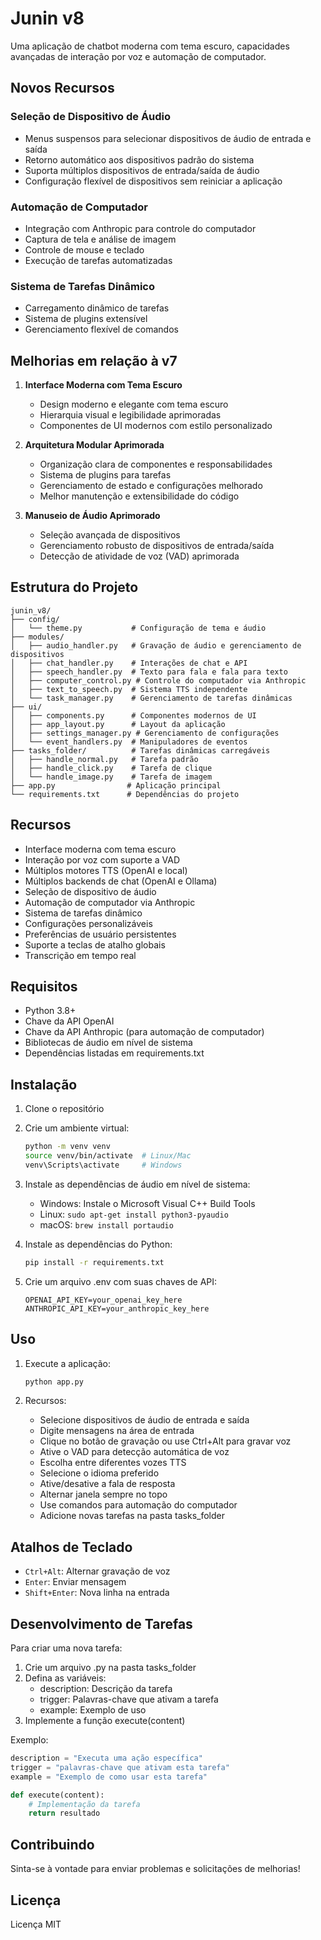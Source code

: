 # Junin v8

Uma aplicação de chatbot moderna com tema escuro, capacidades avançadas de interação por voz e automação de computador.

## Novos Recursos

### Seleção de Dispositivo de Áudio
- Menus suspensos para selecionar dispositivos de áudio de entrada e saída
- Retorno automático aos dispositivos padrão do sistema
- Suporta múltiplos dispositivos de entrada/saída de áudio
- Configuração flexível de dispositivos sem reiniciar a aplicação

### Automação de Computador
- Integração com Anthropic para controle do computador
- Captura de tela e análise de imagem
- Controle de mouse e teclado
- Execução de tarefas automatizadas

### Sistema de Tarefas Dinâmico
- Carregamento dinâmico de tarefas
- Sistema de plugins extensível
- Gerenciamento flexível de comandos

## Melhorias em relação à v7

1. **Interface Moderna com Tema Escuro**
   - Design moderno e elegante com tema escuro
   - Hierarquia visual e legibilidade aprimoradas
   - Componentes de UI modernos com estilo personalizado

2. **Arquitetura Modular Aprimorada**
   - Organização clara de componentes e responsabilidades
   - Sistema de plugins para tarefas
   - Gerenciamento de estado e configurações melhorado
   - Melhor manutenção e extensibilidade do código

3. **Manuseio de Áudio Aprimorado**
   - Seleção avançada de dispositivos
   - Gerenciamento robusto de dispositivos de entrada/saída
   - Detecção de atividade de voz (VAD) aprimorada

## Estrutura do Projeto

```
junin_v8/
├── config/
│   └── theme.py           # Configuração de tema e áudio
├── modules/
│   ├── audio_handler.py   # Gravação de áudio e gerenciamento de dispositivos
│   ├── chat_handler.py    # Interações de chat e API
│   ├── speech_handler.py  # Texto para fala e fala para texto
│   ├── computer_control.py # Controle do computador via Anthropic
│   ├── text_to_speech.py  # Sistema TTS independente
│   └── task_manager.py    # Gerenciamento de tarefas dinâmicas
├── ui/
│   ├── components.py      # Componentes modernos de UI
│   ├── app_layout.py      # Layout da aplicação
│   ├── settings_manager.py # Gerenciamento de configurações
│   └── event_handlers.py  # Manipuladores de eventos
├── tasks_folder/          # Tarefas dinâmicas carregáveis
│   ├── handle_normal.py   # Tarefa padrão
│   ├── handle_click.py    # Tarefa de clique
│   └── handle_image.py    # Tarefa de imagem
├── app.py                # Aplicação principal
└── requirements.txt      # Dependências do projeto
```

## Recursos

- Interface moderna com tema escuro
- Interação por voz com suporte a VAD
- Múltiplos motores TTS (OpenAI e local)
- Múltiplos backends de chat (OpenAI e Ollama)
- Seleção de dispositivo de áudio
- Automação de computador via Anthropic
- Sistema de tarefas dinâmico
- Configurações personalizáveis
- Preferências de usuário persistentes
- Suporte a teclas de atalho globais
- Transcrição em tempo real

## Requisitos

- Python 3.8+
- Chave da API OpenAI
- Chave da API Anthropic (para automação de computador)
- Bibliotecas de áudio em nível de sistema
- Dependências listadas em requirements.txt

## Instalação

1. Clone o repositório
2. Crie um ambiente virtual:
   ```bash
   python -m venv venv
   source venv/bin/activate  # Linux/Mac
   venv\Scripts\activate     # Windows
   ```
3. Instale as dependências de áudio em nível de sistema:
   - Windows: Instale o Microsoft Visual C++ Build Tools
   - Linux: `sudo apt-get install python3-pyaudio`
   - macOS: `brew install portaudio`

4. Instale as dependências do Python:
   ```bash
   pip install -r requirements.txt
   ```

5. Crie um arquivo .env com suas chaves de API:
   ```
   OPENAI_API_KEY=your_openai_key_here
   ANTHROPIC_API_KEY=your_anthropic_key_here
   ```

## Uso

1. Execute a aplicação:
   ```bash
   python app.py
   ```

2. Recursos:
   - Selecione dispositivos de áudio de entrada e saída
   - Digite mensagens na área de entrada
   - Clique no botão de gravação ou use Ctrl+Alt para gravar voz
   - Ative o VAD para detecção automática de voz
   - Escolha entre diferentes vozes TTS
   - Selecione o idioma preferido
   - Ative/desative a fala de resposta
   - Alternar janela sempre no topo
   - Use comandos para automação do computador
   - Adicione novas tarefas na pasta tasks_folder

## Atalhos de Teclado

- `Ctrl+Alt`: Alternar gravação de voz
- `Enter`: Enviar mensagem
- `Shift+Enter`: Nova linha na entrada

## Desenvolvimento de Tarefas

Para criar uma nova tarefa:

1. Crie um arquivo .py na pasta tasks_folder
2. Defina as variáveis:
   - description: Descrição da tarefa
   - trigger: Palavras-chave que ativam a tarefa
   - example: Exemplo de uso
3. Implemente a função execute(content)

Exemplo:
```python
description = "Executa uma ação específica"
trigger = "palavras-chave que ativam esta tarefa"
example = "Exemplo de como usar esta tarefa"

def execute(content):
    # Implementação da tarefa
    return resultado
```

## Contribuindo

Sinta-se à vontade para enviar problemas e solicitações de melhorias!

## Licença

Licença MIT
